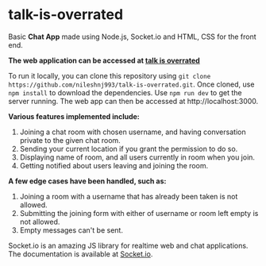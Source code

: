 # talk-is-overrated
Basic **Chat App** made using Node.js, Socket.io and HTML, CSS for the front end.

**The web application can be accessed at [talk is overrated](https://talk-is-overrated.herokuapp.com)**

To run it locally, you can clone this repository using `git clone https://github.com/nileshnj993/talk-is-overrated.git`. Once cloned, use `npm install` to download the dependencies. Use `npm run dev` to get the server running. The web app can then be accessed at http://localhost:3000. 

**Various features implemented include:**
1. Joining a chat room with chosen username, and having conversation private to the given chat room.
2. Sending your current location if you grant the permission to do so.
3. Displaying name of room, and all users currently in room when you join.
4. Getting notified about users leaving and joining the room.

**A few edge cases have been handled, such as:**
1. Joining a room with a username that has already been taken is not allowed.
2. Submitting the joining form with either of username or room left empty is not allowed.
3. Empty messages can't be sent.

Socket.io is an amazing JS library for realtime web and chat applications. The documentation is available at [Socket.io](https://socket.io/docs/v4).

